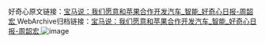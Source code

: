 好奇心原文链接：[宝马说：我们愿意和苹果合作开发汽车_智能_好奇心日报-周韶宏 ](https://www.qdaily.com/articles/11617.html)
WebArchive归档链接：[宝马说：我们愿意和苹果合作开发汽车_智能_好奇心日报-周韶宏 ](http://web.archive.org/web/20190623170831/https://www.qdaily.com/articles/11617.html)
![image](http://ww3.sinaimg.cn/large/007d5XDply1g3wadahnk6j30u02eznlr)
